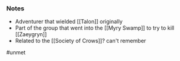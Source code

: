 ### Notes 

- Adventurer that wielded [[Talon]] originally
- Part of the group that went into the [[Myry Swamp]] to try to kill [[Zaeygryn]]
- Related to the [[Society of Crows]]? can't remember

#unmet
